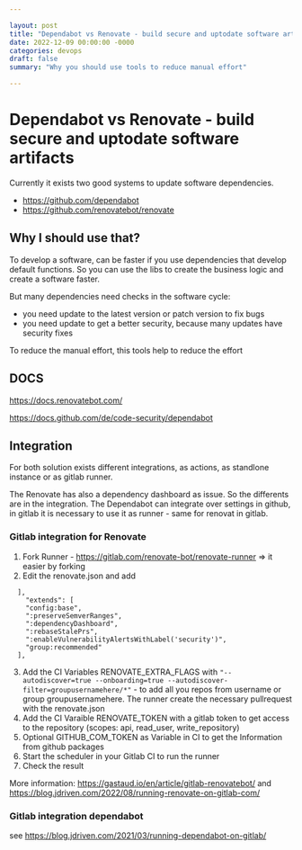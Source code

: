 ```yaml
---

layout: post
title: "Dependabot vs Renovate - build secure and uptodate software artifacts"
date: 2022-12-09 00:00:00 -0000
categories: devops
draft: false
summary: "Why you should use tools to reduce manual effort"

---
```


# Dependabot vs Renovate - build secure and uptodate software artifacts

Currently it exists two good systems to update software dependencies.

* https://github.com/dependabot
* https://github.com/renovatebot/renovate

<!--more-->

## Why I should use that?

To develop a software, can be faster if you use dependencies that develop default functions. So you can use the libs to create the business logic and create a software faster.

But many dependencies need checks in the software cycle:
* you need update to the latest version or patch version to fix bugs
* you need update to get a better security, because many updates have security fixes

To reduce the manual effort, this tools help to reduce the effort

## DOCS

https://docs.renovatebot.com/

https://docs.github.com/de/code-security/dependabot

## Integration

For both solution exists different integrations, as actions, as standlone instance or as gitlab runner.

The Renovate has also a dependency dashboard as issue. So the differents are in the integration. The Dependabot can integrate over settings in github, in gitlab it is necessary to use it as runner - same for renovat in gitlab.

### Gitlab integration for Renovate

1. Fork Runner - https://gitlab.com/renovate-bot/renovate-runner => it easier by forking
2. Edit the renovate.json and add
```
  ],
    "extends": [
    "config:base",
    ":preserveSemverRanges",
    ":dependencyDashboard",
    ":rebaseStalePrs",
    ":enableVulnerabilityAlertsWithLabel('security')",
    "group:recommended"
  ],
```
3. Add the CI Variables RENOVATE_EXTRA_FLAGS with ``"--autodiscover=true --onboarding=true --autodiscover-filter=groupusernamehere/*"`` - to add all you repos from username or group groupusernamehere. The runner create the necessary pullrequest with the  renovate.json
4. Add the CI Varaible RENOVATE_TOKEN with a gitlab token to get access to the repository (scopes: api, read_user, write_repository)
5. Optional GITHUB_COM_TOKEN as Variable in CI to get the Information from github packages
6. Start the scheduler in your Gitlab CI to run the runner
7. Check the result

More information: https://gastaud.io/en/article/gitlab-renovatebot/ and https://blog.jdriven.com/2022/08/running-renovate-on-gitlab-com/

### Gitlab integration dependabot

see https://blog.jdriven.com/2021/03/running-dependabot-on-gitlab/


